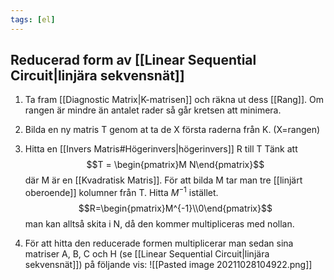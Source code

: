 ```yaml
---
tags: [el]
---
```


## Reducerad form av [[Linear Sequential Circuit|linjära sekvensnät]]
1. Ta fram [[Diagnostic Matrix|K-matrisen]] och räkna ut dess [[Rang]]. Om rangen är mindre än antalet rader så går kretsen att minimera. 

2. Bilda en ny matris T genom at ta de X första raderna från K.  (X=rangen) 

3. Hitta en [[Invers Matris#Högerinvers|högerinvers]] R till T
Tänk att $$T = \begin{pmatrix}M N\end{pmatrix}$$ där M är en [[Kvadratisk Matris]]. För att bilda M tar man tre [[linjärt oberoende]] kolumner från T. Hitta $M^{-1}$ istället. 
$$R=\begin{pmatrix}M^{-1}\\0\end{pmatrix}$$
man kan alltså skita i N, då den kommer multipliceras med nollan.

4. För att hitta den reducerade formen multiplicerar man sedan sina matriser A, B, C och H (se [[Linear Sequential Circuit|linjära sekvensnät]]) på följande vis:
![[Pasted image 20211028104922.png]]